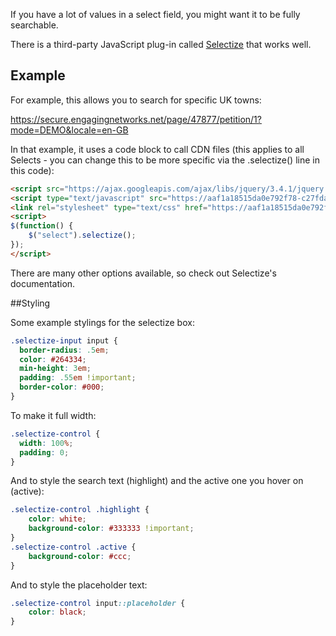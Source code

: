 If you have a lot of values in a select field, you might want it to be fully searchable. 

There is a third-party JavaScript plug-in called [Selectize](https://github.com/selectize/selectize.js) that works well.

## Example
For example, this allows you to search for specific UK towns:

https://secure.engagingnetworks.net/page/47877/petition/1?mode=DEMO&locale=en-GB

In that example, it uses a code block to call CDN files (this applies to all Selects - you can change this to be more specific via the .selectize() line in this code):

```html
<script src="https://ajax.googleapis.com/ajax/libs/jquery/3.4.1/jquery.min.js"></script>
<script type="text/javascript" src="https://aaf1a18515da0e792f78-c27fdabe952dfc357fe25ebf5c8897ee.ssl.cf5.rackcdn.com/1757/selectize-standalone.js?v=1567417278000"></script>
<link rel="stylesheet" type="text/css" href="https://aaf1a18515da0e792f78-c27fdabe952dfc357fe25ebf5c8897ee.ssl.cf5.rackcdn.com/1757/selectize.css?v=1567417051000" />
<script>
$(function() {
	$("select").selectize();
});
</script>
```

There are many other options available, so check out Selectize's documentation.

##Styling

Some example stylings for the selectize box:

```css
.selectize-input input {
  border-radius: .5em;
  color: #264334;
  min-height: 3em;
  padding: .55em !important;
  border-color: #000;
}
```

To make it full width:

```css
.selectize-control {
  width: 100%;
  padding: 0;
}
```

And to style the search text (highlight) and the active one you hover on (active):

```css
.selectize-control .highlight {
    color: white;
    background-color: #333333 !important;
}
.selectize-control .active {
    background-color: #ccc;
}
```

And to style the placeholder text:

```css
.selectize-control input::placeholder {
    color: black;
}
```

